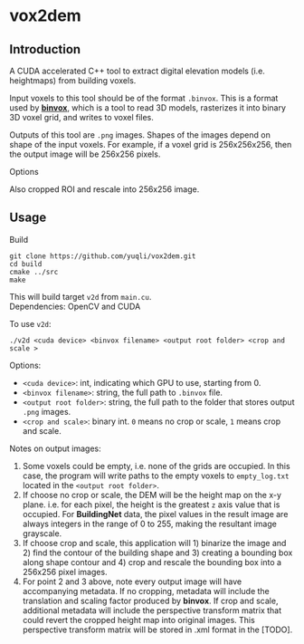 # vox2dem

## Introduction
A CUDA accelerated C++ tool to extract digital elevation models (i.e. heightmaps) from building voxels.

Input voxels to this tool should be of the format `.binvox`. This is a format used by [**binvox**](http://www.patrickmin.com/binvox/), which is a tool to read 3D models, rasterizes it into binary 3D voxel grid, and writes to voxel files.

Outputs of this tool are `.png` images. Shapes of the images depend on shape of the input voxels. For example, if a voxel grid is 256x256x256, then the output image will be 256x256 pixels.

Options


Also cropped ROI and rescale into 256x256 image.


## Usage

Build
```
git clone https://github.com/yuqli/vox2dem.git
cd build
cmake ../src
make
```
This will build target `v2d` from `main.cu`.  
Dependencies: OpenCV and CUDA

To use `v2d`:

`./v2d <cuda device> <binvox filename> <output root folder> <crop and scale >`

Options:
- `<cuda device>`: int, indicating which GPU to use, starting from 0.
- `<binvox filename>`: string, the full path to `.binvox` file.
- `<output root folder>`: string, the full path to the folder that stores output `.png` images.
- `<crop and scale>`: binary int. `0` means no crop or scale, `1` means crop and scale.   

Notes on output images:
1. Some voxels could be empty, i.e. none of the grids are occupied. In this case, the program will write paths to the empty voxels to `empty_log.txt` located in the `<output root folder>`.  
2. If choose no crop or scale, the DEM will be the height map on the x-y plane. i.e. for each pixel, the height is the greatest `z` axis value that is occupied. For __BuildingNet__ data, the pixel values in the result image are always integers in the range of 0 to 255, making the resultant image grayscale.
3. If choose crop and scale, this application will 1) binarize the image and 2) find the contour of the building shape and 3) creating a bounding box along shape contour and 4) crop and rescale the bounding box into a 256x256 pixel images.
4. For point 2 and 3 above, note every output image will have accompanying metadata. If no cropping, metadata will include the translation and scaling factor produced by **binvox**. If crop and scale, additional metadata will include the perspective transform matrix that could revert the cropped height map into original images. This perspective transform matrix will be stored in .xml format in the [TODO].
